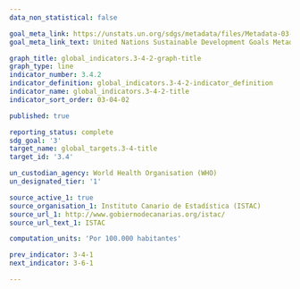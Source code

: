 ```yaml
---
data_non_statistical: false

goal_meta_link: https://unstats.un.org/sdgs/metadata/files/Metadata-03-04-02.pdf
goal_meta_link_text: United Nations Sustainable Development Goals Metadata

graph_title: global_indicators.3-4-2-graph-title
graph_type: line
indicator_number: 3.4.2
indicator_definition: global_indicators.3-4-2-indicator_definition
indicator_name: global_indicators.3-4-2-title
indicator_sort_order: 03-04-02

published: true

reporting_status: complete
sdg_goal: '3'
target_name: global_targets.3-4-title
target_id: '3.4'

un_custodian_agency: World Health Organisation (WHO)
un_designated_tier: '1'

source_active_1: true
source_organisation_1: Instituto Canario de Estadística (ISTAC)
source_url_1: http://www.gobiernodecanarias.org/istac/
source_url_text_1: ISTAC

computation_units: 'Por 100.000 habitantes'

prev_indicator: 3-4-1
next_indicator: 3-6-1

---
```

